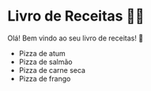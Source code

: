 # Livro de Receitas :man_cook:

Olá! Bem vindo ao seu livro de receitas! :cookie:

- Pizza de atum
- Pizza de salmão
- Pizza de carne seca
- Pizza de frango 

